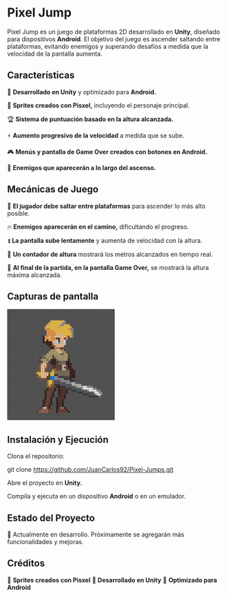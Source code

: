 # Pixel Jump

Pixel Jump es un juego de plataformas 2D desarrollado en **Unity**, diseñado para dispositivos **Android**. El objetivo del juego es ascender saltando entre plataformas, evitando enemigos y superando desafíos a medida que la velocidad de la pantalla aumenta.

## Características

📱 **Desarrollado en Unity** y optimizado para **Android.**

🎨 **Sprites creados con Pisxel,** incluyendo el personaje principal.

🏆 **Sistema de puntuación basado en la altura alcanzada.**

⚡ **Aumento progresivo de la velocidad** a medida que se sube.

🎮 **Menús y pantalla de Game Over creados con botones en Android.**

🦠 **Enemigos que aparecerán a lo largo del ascenso.**

## Mecánicas de Juego

🎯 **El jugador debe saltar entre plataformas** para ascender lo más alto posible.

🔥 **Enemigos aparecerán en el camino,** dificultando el progreso.

⏫ **La pantalla sube lentamente** y aumenta de velocidad con la altura.

📏 **Un contador de altura** mostrará los metros alcanzados en tiempo real.

🏁 **Al final de la partida, en la pantalla Game Over,** se mostrará la altura máxima alcanzada.

## Capturas de pantalla

![Texto alternativo](img/character.png)

## Instalación y Ejecución

Clona el repositorio:

git clone https://github.com/JuanCarlos92/Pixel-Jumps.git

Abre el proyecto en **Unity.**

Compila y ejecuta en un dispositivo **Android** o en un emulador.

## Estado del Proyecto

📌 Actualmente en desarrollo. Próximamente se agregarán más funcionalidades y mejoras.

## Créditos

🎨 **Sprites creados con Pisxel**
🚀 **Desarrollado en Unity**
📱 **Optimizado para Android**





